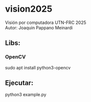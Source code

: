 # vision2025
Visión por computadora UTN-FRC 2025  
Autor: Joaquin Pappano Meinardi

## Libs:
### OpenCV
sudo apt install python3-opencv

## Ejecutar:
python3 example.py

